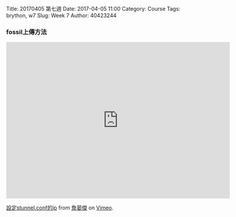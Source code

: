 Title: 20170405 第七週
Date: 2017-04-05 11:00
Category: Course
Tags: brython, w7
Slug: Week 7
Author: 40423244

<h3>fossil上傳方法</h3>

<iframe src="https://player.vimeo.com/video/212854767" width="600" height="420" frameborder="0" webkitallowfullscreen mozallowfullscreen allowfullscreen></iframe>

<p><a href="https://vimeo.com/212854767">設定stunnel.conf的ip</a> from <a href="https://vimeo.com/user61272200">詹晏傑</a> on <a href="https://vimeo.com">Vimeo</a>.</p>